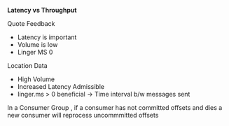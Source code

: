 **Latency vs Throughput**

Quote Feedback 
- Latency is important
- Volume is low 
- Linger MS 0

Location Data
- High Volume
- Increased Latency Admissible
- linger.ms > 0 beneficial -> Time interval b/w messages sent 

In a Consumer Group , if a consumer has not committed offsets and dies
a new consumer will reprocess uncommmitted offsets 